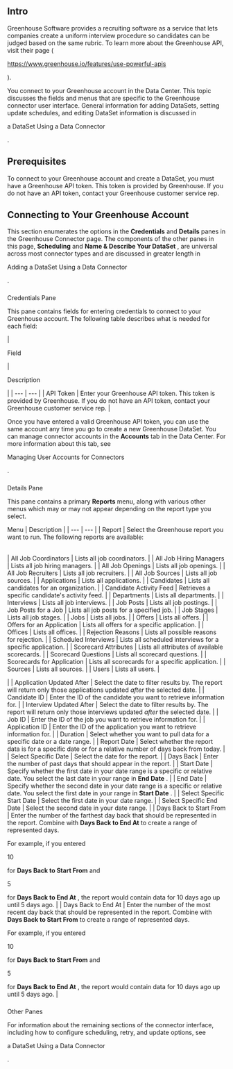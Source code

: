 

Intro
-------

Greenhouse Software provides a recruiting software as a service that lets companies create a uniform interview procedure so candidates can be judged based on the same rubric. To learn more about the Greenhouse API, visit their page (

https://www.greenhouse.io/features/use-powerful-apis

).


 You connect to your Greenhouse account in the Data Center. This topic discusses the fields and menus that are specific to the Greenhouse connector user interface. General information for adding DataSets, setting update schedules, and editing DataSet information is discussed in

a DataSet Using a Data Connector

.


 Prerequisites
---------------

To connect to your Greenhouse account and create a DataSet, you must have a Greenhouse API token. This token is provided by Greenhouse. If you do not have an API token, contact your Greenhouse customer service rep.


 Connecting to Your Greenhouse Account
---------------------------------------


 This section enumerates the options in the
 **Credentials**
 and
 **Details**
 panes in the Greenhouse Connector page. The components of the other panes in this page,
 **Scheduling**
 and
 **Name & Describe Your DataSet**
 , are universal across most connector types and are discussed in greater length in

Adding a DataSet Using a Data Connector

.


###

Credentials Pane


 This pane contains fields for entering credentials to connect to your Greenhouse account. The following table describes what is needed for each field:


|

Field

|

Description

|
| --- | --- |
|
 API Token
  |
 Enter your Greenhouse API token. This token is provided by Greenhouse. If you do not have an API token, contact your Greenhouse customer service rep.
  |


 Once you have entered a valid Greenhouse API token, you can use the same account any time you go to create a new Greenhouse DataSet. You can manage connector accounts in the
 **Accounts**
 tab in the Data Center. For more information about this tab, see

Managing User Accounts for Connectors

.


###
 Details Pane

This pane contains a primary
 **Reports**
 menu, along with various other menus which may or may not appear depending on the report type you select.


 Menu
  |
 Description
  |
| --- | --- |
|
 Report
  |
 Select the Greenhouse report you want to run. The following reports are available:


|  |  |
| --- | --- |
|
 All Job Coordinators
  |
 Lists all job coordinators.
  |
|
 All Job Hiring Managers
  |
 Lists all job hiring managers.
  |
|
 All Job Openings
  |
 Lists all job openings.
  |
|
 All Job Recruiters
  |
 Lists all job recruiters.
  |
|
 All Job Sources
  |
 Lists all job sources.
  |
|
 Applications
  |
 Lists all applications.
  |
|
 Candidates
  |
 Lists all candidates for an organization.
  |
|
 Candidate Activity Feed
  |
 Retrieves a specific candidate's activity feed.
  |
|
 Departments
  |
 Lists all departments.
  |
|
 Interviews
  |
 Lists all job interviews.
  |
|
 Job Posts
  |
 Lists all job postings.
  |
|
 Job Posts for a Job
  |
 Lists all job posts for a specified job.
  |
|
 Job Stages
  |
 Lists all job stages.
  |
|
 Jobs
  |
 Lists all jobs.
  |
|
 Offers
  |
 Lists all offers.
  |
|
 Offers for an Application
  |
 Lists all offers for a specific application.
  |
|
 Offices
  |
 Lists all offices.
  |
|
 Rejection Reasons
  |
 Lists all possible reasons for rejection.
  |
|
 Scheduled Interviews
  |
 Lists all scheduled interviews for a specific application.
  |
|
 Scorecard Attributes
  |
 Lists all attributes of available scorecards.
  |
|
 Scorecard Questions
  |
 Lists all scorecard questions.
  |
|
 Scorecards for Application
  |
 Lists all scorecards for a specific application.
  |
|
 Sources
  |
 Lists all sources.
  |
|
 Users
  |
 Lists all users.
  |

|
|
 Application Updated After
  |
 Select the date to filter results by. The report will return only those applications updated
 *after*
 the selected date.
  |
|
 Candidate ID
  |
 Enter the ID of the candidate you want to retrieve information for.
  |
|
 Interview Updated After
  |
 Select the date to filter results by. The report will return only those interviews updated
 *after*
 the selected date.
  |
|
 Job ID
  |
 Enter the ID of the job you want to retrieve information for.
  |
|
 Application ID
  |
 Enter the ID of the application you want to retrieve information for.
  |
|
 Duration
  |
 Select whether you want to pull data for a specific date or a date range.
  |
|
 Report Date
  |
 Select whether the report data is for a specific date or for a relative number of days back from today.
  |
|
 Select Specific Date
  |
 Select the date for the report.
  |
|
 Days Back
  |
 Enter the number of past days that should appear in the report.
  |
|
 Start Date
  |
 Specify whether the first date in your date range is a specific or relative date. You select the last date in your range in
 **End Date**
 .
  |
|
 End Date
  |
 Specify whether the second date in your date range is a specific or relative date. You select the first date in your range in
 **Start Date**
 .
  |
|
 Select Specific Start Date
  |
 Select the first date in your date range.
  |
|
 Select Specific End Date
  |
 Select the second date in your date range.
  |
|
 Days Back to Start From
  |
 Enter the number of the farthest day back that should be represented in the report. Combine with
 **Days Back to End At**
 to create a range of represented days.


 For example, if you entered

10

for
 **Days Back to Start From**
 and

5

for
 **Days Back to End At**
 , the report would contain data for 10 days ago up until 5 days ago.
  |
|
 Days Back to End At
  |
 Enter the number of the most recent day back that should be represented in the report. Combine with
 **Days Back to Start From**
 to create a range of represented days.


 For example, if you entered

10

for
 **Days Back to Start From**
 and

5

for
 **Days Back to End At**
 , the report would contain data for 10 days ago up until 5 days ago.
  |


###
 Other Panes

For information about the remaining sections of the connector interface, including how to configure scheduling, retry, and update options, see

a DataSet Using a Data Connector

.


